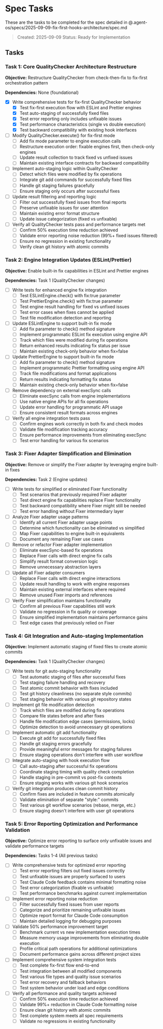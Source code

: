 # Spec Tasks

These are the tasks to be completed for the spec detailed in
@.agent-os/specs/2025-09-09-fix-first-hooks-architecture/spec.md

> Created: 2025-09-09 Status: Ready for Implementation

## Tasks

### Task 1: Core QualityChecker Architecture Restructure

**Objective:** Restructure QualityChecker from check-then-fix to fix-first
orchestration pattern

**Dependencies:** None (foundational)

- [x] Write comprehensive tests for fix-first QualityChecker behavior
  - [x] Test fix-first execution flow with ESLint and Prettier engines
  - [x] Test auto-staging of successfully fixed files
  - [x] Test error reporting only includes unfixable issues
  - [x] Test performance characteristics (single vs double execution)
  - [x] Test backward compatibility with existing hook interfaces

- [ ] Modify QualityChecker.execute() for fix-first mode
  - [ ] Add fix mode parameter to engine execution calls
  - [ ] Restructure execution order: fixable engines first, then check-only engines
  - [ ] Update result collection to track fixed vs unfixed issues
  - [ ] Maintain existing interface contracts for backward compatibility

- [ ] Implement auto-staging logic within QualityChecker
  - [ ] Detect which files were modified by fix operations
  - [ ] Integrate git add commands for successfully fixed files
  - [ ] Handle git staging failures gracefully
  - [ ] Ensure staging only occurs after successful fixes

- [ ] Update result filtering and reporting logic
  - [ ] Filter out successfully fixed issues from final reports
  - [ ] Preserve unfixable issues for user attention
  - [ ] Maintain existing error format structure
  - [ ] Update issue categorization (fixed vs unfixable)

- [ ] Verify all QualityChecker tests pass and performance targets met
  - [ ] Confirm 50% execution time reduction achieved
  - [ ] Validate error reporting noise reduction (99%+ fixed issues filtered)
  - [ ] Ensure no regression in existing functionality
  - [ ] Verify clean git history with atomic commits

### Task 2: Engine Integration Updates (ESLint/Prettier)

**Objective:** Enable built-in fix capabilities in ESLint and Prettier engines

**Dependencies:** Task 1 (QualityChecker changes)

- [ ] Write tests for enhanced engine fix integration
  - [ ] Test ESLintEngine.check() with fix:true parameter
  - [ ] Test PrettierEngine.check() with fix:true parameter
  - [ ] Test engine result handling for fixed vs unfixed issues
  - [ ] Test error cases when fixes cannot be applied
  - [ ] Test file modification detection and reporting

- [ ] Update ESLintEngine to support built-in fix mode
  - [ ] Add fix parameter to check() method signature
  - [ ] Implement programmatic ESLint fix execution using engine API
  - [ ] Track which files were modified during fix operations
  - [ ] Return enhanced results indicating fix status per issue
  - [ ] Maintain existing check-only behavior when fix=false

- [ ] Update PrettierEngine to support built-in fix mode
  - [ ] Add fix parameter to check() method signature
  - [ ] Implement programmatic Prettier formatting using engine API
  - [ ] Track file modifications and format applications
  - [ ] Return results indicating formatting fix status
  - [ ] Maintain existing check-only behavior when fix=false

- [ ] Remove dependency on external execSync calls
  - [ ] Eliminate execSync calls from engine implementations
  - [ ] Use native engine APIs for all fix operations
  - [ ] Update error handling for programmatic API usage
  - [ ] Ensure consistent result formats across engines

- [ ] Verify all engine integration tests pass
  - [ ] Confirm engines work correctly in both fix and check modes
  - [ ] Validate file modification tracking accuracy
  - [ ] Ensure performance improvements from eliminating execSync
  - [ ] Test error handling for various fix scenarios

### Task 3: Fixer Adapter Simplification and Elimination

**Objective:** Remove or simplify the Fixer adapter by leveraging engine
built-in fixes

**Dependencies:** Task 2 (Engine updates)

- [ ] Write tests for simplified or eliminated Fixer functionality
  - [ ] Test scenarios that previously required Fixer adapter
  - [ ] Test direct engine fix capabilities replace Fixer functionality
  - [ ] Test backward compatibility where Fixer might still be needed
  - [ ] Test error handling without Fixer intermediary layer

- [ ] Analyze Fixer adapter usage patterns
  - [ ] Identify all current Fixer adapter usage points
  - [ ] Determine which functionality can be eliminated vs simplified
  - [ ] Map Fixer capabilities to engine built-in equivalents
  - [ ] Document any remaining Fixer use cases

- [ ] Remove or refactor Fixer adapter implementation
  - [ ] Eliminate execSync-based fix operations
  - [ ] Replace Fixer calls with direct engine fix calls
  - [ ] Simplify result format conversion logic
  - [ ] Remove unnecessary abstraction layers

- [ ] Update all Fixer adapter consumers
  - [ ] Replace Fixer calls with direct engine interactions
  - [ ] Update result handling to work with engine responses
  - [ ] Maintain existing external interfaces where required
  - [ ] Remove unused Fixer imports and references

- [ ] Verify Fixer simplification maintains functionality
  - [ ] Confirm all previous Fixer capabilities still work
  - [ ] Validate no regression in fix quality or coverage
  - [ ] Ensure simplified implementation maintains performance gains
  - [ ] Test edge cases that previously relied on Fixer

### Task 4: Git Integration and Auto-staging Implementation

**Objective:** Implement automatic staging of fixed files to create atomic
commits

**Dependencies:** Task 1 (QualityChecker changes)

- [ ] Write tests for git auto-staging functionality
  - [ ] Test automatic staging of files after successful fixes
  - [ ] Test staging failure handling and recovery
  - [ ] Test atomic commit behavior with fixes included
  - [ ] Test git history cleanliness (no separate style commits)
  - [ ] Test staging behavior with various git repository states

- [ ] Implement git file modification detection
  - [ ] Track which files are modified during fix operations
  - [ ] Compare file states before and after fixes
  - [ ] Handle file modification edge cases (permissions, locks)
  - [ ] Optimize detection to avoid unnecessary git operations

- [ ] Implement automatic git add functionality
  - [ ] Execute git add for successfully fixed files
  - [ ] Handle git staging errors gracefully
  - [ ] Provide meaningful error messages for staging failures
  - [ ] Ensure staging operations don't interfere with user workflow

- [ ] Integrate auto-staging with hook execution flow
  - [ ] Call auto-staging after successful fix operations
  - [ ] Coordinate staging timing with quality check completion
  - [ ] Handle staging in pre-commit vs post-fix contexts
  - [ ] Ensure staging works with various git hook scenarios

- [ ] Verify git integration produces clean commit history
  - [ ] Confirm fixes are included in feature commits atomically
  - [ ] Validate elimination of separate "style:" commits
  - [ ] Test various git workflow scenarios (rebase, merge, etc.)
  - [ ] Ensure staging doesn't interfere with user git operations

### Task 5: Error Reporting Optimization and Performance Validation

**Objective:** Optimize error reporting to surface only unfixable issues and
validate performance targets

**Dependencies:** Tasks 1-4 (All previous tasks)

- [ ] Write comprehensive tests for optimized error reporting
  - [ ] Test error reporting filters out fixed issues correctly
  - [ ] Test unfixable issues are properly surfaced to users
  - [ ] Test Claude Code feedback contains minimal formatting noise
  - [ ] Test error categorization (fixable vs unfixable)
  - [ ] Test performance benchmarks against current implementation

- [ ] Implement error reporting noise reduction
  - [ ] Filter successfully fixed issues from user reports
  - [ ] Categorize and prioritize remaining unfixable issues
  - [ ] Optimize report format for Claude Code consumption
  - [ ] Maintain detailed logging for debugging purposes

- [ ] Validate 50% performance improvement target
  - [ ] Benchmark current vs new implementation execution times
  - [ ] Measure memory usage improvements from eliminating double execution
  - [ ] Profile critical path operations for additional optimizations
  - [ ] Document performance gains across different project sizes

- [ ] Implement comprehensive system integration tests
  - [ ] Test complete fix-first flow end-to-end
  - [ ] Test integration between all modified components
  - [ ] Test various file types and quality issue scenarios
  - [ ] Test error recovery and fallback behaviors
  - [ ] Test system behavior under load and edge conditions

- [ ] Verify all performance and quality targets achieved
  - [ ] Confirm 50% execution time reduction achieved
  - [ ] Validate 99%+ reduction in Claude Code formatting noise
  - [ ] Ensure clean git history with atomic commits
  - [ ] Test complete system meets all spec requirements
  - [ ] Validate no regressions in existing functionality